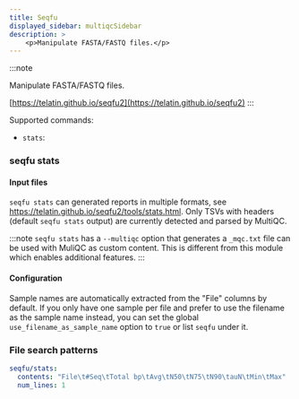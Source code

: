 ```yaml
---
title: Seqfu
displayed_sidebar: multiqcSidebar
description: >
    <p>Manipulate FASTA/FASTQ files.</p>
---
```


<!--
~~~~~ DO NOT EDIT ~~~~~
This file is autogenerated from the MultiQC module python docstring.
Do not edit the markdown, it will be overwritten.

File path for the source of this content: multiqc/modules/seqfu/seqfu.py
~~~~~~~~~~~~~~~~~~~~~~~
-->

:::note
<p>Manipulate FASTA/FASTQ files.</p>

[https://telatin.github.io/seqfu2](https://telatin.github.io/seqfu2)
:::

Supported commands:

- `stats`:

### seqfu stats

#### Input files

`seqfu stats` can generated reports in multiple formats, see https://telatin.github.io/seqfu2/tools/stats.html. Only TSVs with headers (default `seqfu stats` output) are currently detected and parsed by MultiQC.

:::note
`seqfu stats` has a `--multiqc` option that generates a `_mqc.txt` file can be used with MuliQC as custom content. This is different from this module which enables additional features.
:::

#### Configuration

Sample names are automatically extracted from the "File" columns by default. If you only have one sample per file and prefer to use the filename as the sample name instead, you can set the global `use_filename_as_sample_name` option to `true` or list `seqfu` under it.

### File search patterns

```yaml
seqfu/stats:
  contents: "File\t#Seq\tTotal bp\tAvg\tN50\tN75\tN90\tauN\tMin\tMax"
  num_lines: 1
```
    